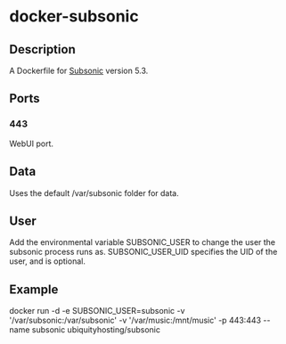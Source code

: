 # docker-subsonic

## Description
A Dockerfile for [Subsonic](http://www.subsonic.org/) version 5.3.

## Ports

### 443
WebUI port.

## Data
Uses the default /var/subsonic folder for data.

## User
Add the environmental variable SUBSONIC_USER to change the user the subsonic process runs as.
SUBSONIC_USER_UID specifies the UID of the user, and is optional.

## Example
docker run -d -e SUBSONIC_USER=subsonic -v '/var/subsonic:/var/subsonic' -v '/var/music:/mnt/music' -p 443:443 --name subsonic ubiquityhosting/subsonic
